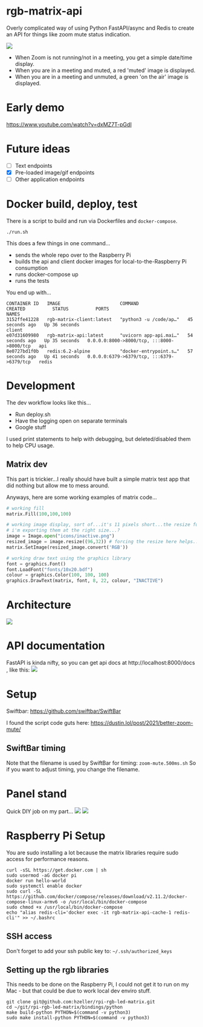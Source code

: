 # rgb-matrix-api
Overly complicated way of using Python FastAPI/async and Redis to create an API for things like zoom mute status indication.

![](images/rgb-matrix-new_icons.png)

* When Zoom is not running/not in a meeting, you get a simple date/time display.
* When you are in a meeting and muted, a red 'muted' image is displayed.
* When you are in a meeting and unmuted, a green 'on the air' image is displayed.

# Early demo
https://www.youtube.com/watch?v=dxMZ7T-pGdI

# Future ideas
- [ ] Text endpoints
- [x] Pre-loaded image/gif endpoints
- [ ] Other application endpoints

# Docker build, deploy, test
There is a script to build and run via Dockerfiles and `docker-compose`.
```
./run.sh
```
This does a few things in one command...
- sends the whole repo over to the Raspberry Pi
- builds the api and client docker images for local-to-the-Raspberry Pi consumption
- runs docker-compose up
- runs the tests

You end up with...

```
CONTAINER ID   IMAGE                      COMMAND                  CREATED          STATUS          PORTS                                       NAMES
3152ffe41228   rgb-matrix-client:latest   "python3 -u /code/ap…"   45 seconds ago   Up 36 seconds                                               client
e07d31609980   rgb-matrix-api:latest      "uvicorn app-api.mai…"   54 seconds ago   Up 35 seconds   0.0.0.0:8000->8000/tcp, :::8000->8000/tcp   api
8e0727bd1f0b   redis:6.2-alpine           "docker-entrypoint.s…"   57 seconds ago   Up 41 seconds   0.0.0.0:6379->6379/tcp, :::6379->6379/tcp   redis
```

# Development
The dev workflow looks like this...
- Run deploy.sh
- Have the logging open on separate terminals
- Google stuff

I used print statements to help with debugging, but deleted/disabled them to help CPU usage.

## Matrix dev
This part is trickier...I really should have built a simple matrix test app that did nothing but allow me to mess around.

Anyways, here are some working examples of matrix code...
``` python
# working fill
matrix.Fill(100,100,100)

# working image display, sort of...it's 11 pixels short...the resize function fixed that.  weird.
# i'm exporting them at the right size...?
image = Image.open("icons/inactive.png")
resized_image = image.resize((96,32)) # forcing the resize here helps...but odd pixel results
matrix.SetImage(resized_image.convert('RGB'))

# working draw text using the graphics library
font = graphics.Font()
font.LoadFont("fonts/10x20.bdf")
colour = graphics.Color(100, 100, 100)
graphics.DrawText(matrix, font, 8, 22, colour, "INACTIVE")
```

# Architecture
![](images/rgb-matrix-diagram.png)

# API documentation
FastAPI is kinda nifty, so you can get api docs at http://localhost:8000/docs , like this:
![](images/rgb-matrix-fastapi.png)

# Setup
Swiftbar: https://github.com/swiftbar/SwiftBar

I found the script code guts here: https://dustin.lol/post/2021/better-zoom-mute/

## SwiftBar timing
Note that the filename is used by SwiftBar for timing: `zoom-mute.500ms.sh`
So if you want to adjust timing, you change the filename.

# Panel stand
Quick DIY job on my part...
![](images/rgb-matrix-fusion.png)
![](images/rgb-matrix-3dprint.png)

# Raspberry Pi Setup
You are sudo installing a lot because the matrix libraries require sudo access for performance reasons.

```
curl -sSL https://get.docker.com | sh
sudo usermod -aG docker pi
docker run hello-world
sudo systemctl enable docker
sudo curl -SL https://github.com/docker/compose/releases/download/v2.11.2/docker-compose-linux-armv6 -o /usr/local/bin/docker-compose
sudo chmod +x /usr/local/bin/docker-compose
echo "alias redis-cli='docker exec -it rgb-matrix-api-cache-1 redis-cli'" >> ~/.bashrc
```
## SSH access
Don't forget to add your ssh public key to: `~/.ssh/authorized_keys`

## Setting up the rgb libraries
This needs to be done on the Raspberry Pi, I could not get it to run on my Mac - but that could be due to work local dev enviro stuff.
```
git clone git@github.com:hzeller/rpi-rgb-led-matrix.git
cd ~/git/rpi-rgb-led-matrix/bindings/python
make build-python PYTHON=$(command -v python3)
sudo make install-python PYTHON=$(command -v python3)
```
